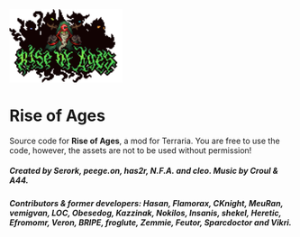 <img width="200" src="Media/Logo.png" alt="Rise of Ages">

# Rise of Ages

Source code for <b>Rise of Ages</b>, a mod for Terraria.
You are free to use the code, however, the assets are not to be used without permission!
<h5>Created by Serork, peege.on, has2r, N.F.A. and cleo. Music by Croul & A44.</h5>

<h5>Contributors & former developers: Hasan, Flamorax, CKnight, MeuRan, vemigvan, LOC, Obesedog, Kazzinak, Nokilos, Insanis, shekel, Heretic, Efromomr, Veron, BRIPE, froglute, Zemmie, Feutor, Sparcdoctor and Vikri.</h5>
